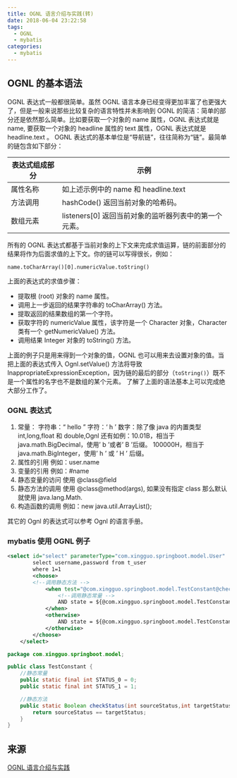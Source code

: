 ```yaml
---
title: OGNL 语言介绍与实践(转)
date: 2018-06-04 23:22:58
tags: 
  - OGNL
  - mybatis
categories:
  - mybatis
---
```


## OGNL 的基本语法

OGNL 表达式一般都很简单。虽然 OGNL 语言本身已经变得更加丰富了也更强大了，但是一般来说那些比较复杂的语言特性并未影响到 OGNL 的简洁：简单的部分还是依然那么简单。比如要获取一个对象的 name 属性，OGNL 表达式就是 name, 要获取一个对象的 headline 属性的 text 属性，OGNL 表达式就是 headline.text 。 OGNL 表达式的基本单位是“导航链”，往往简称为“链”。最简单的链包含如下部分：

| 表达式组成部分 | 示例                                                  |
| -------------- | ----------------------------------------------------- |
| 属性名称       | 如上述示例中的 name 和 headline.text                  |
| 方法调用       | hashCode() 返回当前对象的哈希码。                     |
| 数组元素       | listeners[0] 返回当前对象的监听器列表中的第一个元素。 |

所有的 OGNL 表达式都基于当前对象的上下文来完成求值运算，链的前面部分的结果将作为后面求值的上下文。你的链可以写得很长，例如：

`name.toCharArray()[0].numericValue.toString()`

上面的表达式的求值步骤：

 - 提取根 (root) 对象的 name 属性。
 - 调用上一步返回的结果字符串的 toCharArray() 方法。
 - 提取返回的结果数组的第一个字符。
 - 获取字符的 numericValue 属性，该字符是一个 Character 对象，Character 类有一个 getNumericValue() 方法。
 - 调用结果 Integer 对象的 toString() 方法。

上面的例子只是用来得到一个对象的值，OGNL 也可以用来去设置对象的值。当把上面的表达式传入 Ognl.setValue() 方法将导致 InappropriateExpressionException，因为链的最后的部分（`toString()`）既不是一个属性的名字也不是数组的某个元素。 了解了上面的语法基本上可以完成绝大部分工作了。


### OGNL 表达式

1. 常量： 字符串：“ hello ” 字符：‘ h ’ 数字：除了像 java 的内置类型 int,long,float 和 double,Ognl 还有如例：10.01B，相当于 java.math.BigDecimal，使用’ b ’或者’ B ’后缀。 100000H，相当于 java.math.BigInteger，使用’ h ’ 或 ’ H ’ 后缀。
2. 属性的引用 例如：user.name
3. 变量的引用 例如：#name
4. 静态变量的访问 使用 @class@field
5. 静态方法的调用 使用 @class@method(args), 如果没有指定 class 那么默认就使用 java.lang.Math.
6. 构造函数的调用 例如：new java.util.ArrayList();

其它的 Ognl 的表达式可以参考 Ognl 的语言手册。

### mybatis 使用 OGNL 例子


```xml
<select id="select" parameterType="com.xingguo.springboot.model.User"  resultType="com.xingguo.springboot.model.User">
        select username,password from t_user 
        where 1=1
        <choose>
        <!--调用静态方法 -->
            <when test="@com.xingguo.springboot.model.TestConstant@checkStatus(state,0)">
                <!--调用静态常量 -->
                AND state = ${@com.xingguo.springboot.model.TestConstant@STATUS_0}
            </when>
            <otherwise>
                AND state = ${@com.xingguo.springboot.model.TestConstant@STATUS_1}
            </otherwise>
        </choose>
    </select>
```

```java
package com.xingguo.springboot.model;

public class TestConstant {
    //静态常量
    public static final int STATUS_0 = 0;
    public static final int STATUS_1 = 1;

    //静态方法
    public static Boolean checkStatus(int sourceStatus,int targetStatus){
        return sourceStatus == targetStatus;
    }
}
```





## 来源

[OGNL 语言介绍与实践](https://www.ibm.com/developerworks/cn/opensource/os-cn-ognl/index.html)